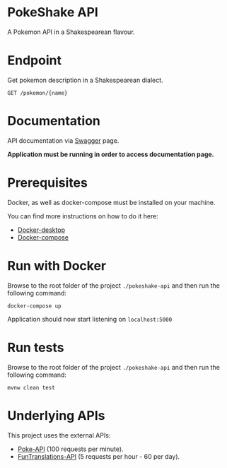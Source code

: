 # PokeShake API
A Pokemon API in a Shakespearean flavour.

# Endpoint

Get pokemon description in a Shakespearean dialect.

`GET /pokemon/{name}` 

# Documentation

API documentation via [Swagger](localhost:5000/swagger-ui.html) page.

**Application must be running in order to access documentation page.**

# Prerequisites

Docker, as well as docker-compose must be installed on your machine. 

You can find more instructions on how to do it here:
* [Docker-desktop](https://www.docker.com/products/docker-desktop)
* [Docker-compose](https://docs.docker.com/compose/install/)

# Run with Docker

Browse to the root folder of the project `./pokeshake-api` and then run the following command:
 
`docker-compose up`

Application should now start listening on `localhost:5000`

# Run tests

Browse to the root folder of the project `./pokeshake-api` and then run the following command:

`mvnw clean test`

# Underlying APIs

This project uses the external APIs:

* [Poke-API](https://pokeapi.co/docs/v2.html/) (100 requests per minute).
* [FunTranslations-API](https://funtranslations.com/api/shakespeare) (5 requests per hour - 60 per day).



